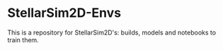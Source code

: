 # StellarSim2D-Envs
This is a repository for StellarSim2D's: builds, models and notebooks to train them.
